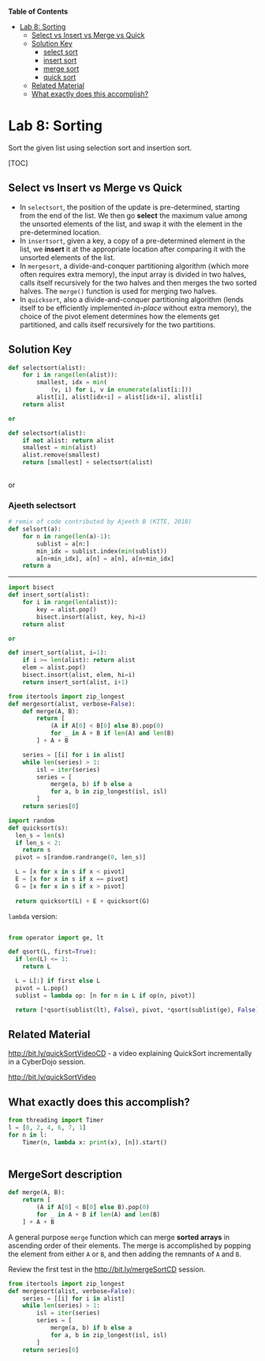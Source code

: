 **Table of Contents**

* [Lab 8: Sorting](#lab-8-sorting)  
	* [Select vs Insert vs Merge vs Quick](#select-vs-insert-vs-merge-vs-quick)  
	* [Solution Key](#solution-key)  
		* [select sort](#select-sort)  
		* [insert  sort](#insert--sort)  
		* [merge sort](#merge-sort)  
		* [quick sort](#quick-sort)  
	* [Related Material](#related-material)  
	* [What exactly does this accomplish?](#what-exactly-does-this-accomplish)  


# Lab 8: Sorting
Sort the given list using selection sort and insertion sort. 

[TOC]

## Select vs Insert vs Merge vs Quick

- In `selectsort`, the position of the update is pre-determined, starting from the end of the list. We then go **select** the maximum value among the unsorted elements of the list, and swap it with the element in the pre-determined location.
- In `insertsort`, given a key, a copy of a pre-determined element in the list, we  **insert** it at the appropriate location after comparing it with the unsorted elements of the list.
- In `mergesort`, a divide-and-conquer partitioning algorithm (which more often requires extra memory), the input array is divided in two halves, calls itself recursively for the two halves and then merges the two sorted halves. The `merge()` function is used for merging two halves.
- In `quicksort`, also a divide-and-conquer partitioning algorithm (lends itself to be efficiently implemented *in-place* without extra memory), the choice of the pivot element determines how the elements get partitioned, and calls itself recursively for the two partitions. 


## Solution Key 

```python
def selectsort(alist):
    for i in range(len(alist)):
        smallest, idx = min(
            (v, i) for i, v in enumerate(alist[i:]))
        alist[i], alist[idx+i] = alist[idx+i], alist[i]
    return alist

or 

def selectsort(alist):
    if not alist: return alist
    smallest = min(alist)
    alist.remove(smallest)
    return [smallest] + selectsort(alist)
	
```

or 

### Ajeeth selectsort
```python
# remix of code contributed by Ajeeth B (KITE, 2018)
def selsort(a):
    for n in range(len(a)-1):
        sublist = a[n:]
        min_idx = sublist.index(min(sublist))
        a[n+min_idx], a[n] = a[n], a[n+min_idx]
    return a
```
---


```python
import bisect
def insert_sort(alist):
    for i in range(len(alist)):
        key = alist.pop() 
        bisect.insort(alist, key, hi=i)
    return alist

or 

def insert_sort(alist, i=1):
    if i >= len(alist): return alist
    elem = alist.pop()
    bisect.insort(alist, elem, hi=i)
    return insert_sort(alist, i+1)
```

```python
from itertools import zip_longest
def mergesort(alist, verbose=False):
    def merge(A, B):
        return [
            (A if A[0] < B[0] else B).pop(0)
            for _ in A + B if len(A) and len(B)
        ] + A + B

    series = [[i] for i in alist]
    while len(series) > 1:
        isl = iter(series)
        series = [
            merge(a, b) if b else a
            for a, b in zip_longest(isl, isl)
        ]
    return series[0]
```

```python
import random
def quicksort(s):
  len_s = len(s)
  if len_s < 2:
    return s
  pivot = s[random.randrange(0, len_s)]

  L = [x for x in s if x < pivot]
  E = [x for x in s if x == pivot]
  G = [x for x in s if x > pivot]
  
  return quicksort(L) + E + quicksort(G)

```

`lambda` version: 
```python

from operator import ge, lt

def qsort(L, first=True):
  if len(L) <= 1: 
    return L

  L = L[:] if first else L  
  pivot = L.pop()
  sublist = lambda op: [n for n in L if op(n, pivot)]

  return [*qsort(sublist(lt), False), pivot, *qsort(sublist(ge), False)]

```

## Related Material 

http://bit.ly/quickSortVideoCD - a video explaining QuickSort incrementally in a CyberDojo session. 

http://bit.ly/quickSortVideo
 

## What exactly does this accomplish? 


```python 
from threading import Timer
l = [8, 2, 4, 6, 7, 1]
for n in l:
    Timer(n, lambda x: print(x), [n]).start()
    
```


## MergeSort description

```python
def merge(A, B):
    return [
        (A if A[0] < B[0] else B).pop(0)
        for _ in A + B if len(A) and len(B)
    ] + A + B
```
A general purpose `merge` function which can merge **sorted arrays** in ascending order of their elements. The merge is accomplished by popping the element from either `A` or `B`, and then adding the remnants of `A` and `B`. 

Review the first test in the http://bit.ly/mergeSortCD session. 

```python
from itertools import zip_longest
def mergesort(alist, verbose=False):
    series = [[i] for i in alist]
    while len(series) > 1:
        isl = iter(series)
        series = [
            merge(a, b) if b else a
            for a, b in zip_longest(isl, isl)
        ]
    return series[0]
```
<!--stackedit_data:
eyJoaXN0b3J5IjpbMjAzNTM2NjQ3NF19
-->